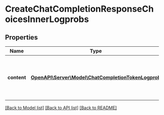 # CreateChatCompletionResponseChoicesInnerLogprobs

## Properties
Name | Type | Description | Notes
------------ | ------------- | ------------- | -------------
**content** | [**OpenAPI\Server\Model\ChatCompletionTokenLogprob**](ChatCompletionTokenLogprob.md) | A list of message content tokens with log probability information. | 

[[Back to Model list]](../README.md#documentation-for-models) [[Back to API list]](../README.md#documentation-for-api-endpoints) [[Back to README]](../README.md)


